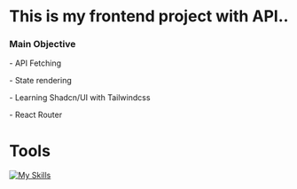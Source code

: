 <h1>This is my frontend project with API..</h1>
<h3>Main Objective</h3>
<p>- API Fetching</p>
<p>- State rendering</p>
<p>- Learning Shadcn/UI with Tailwindcss</p>
<p>- React Router</p>

<h1>Tools</h1>

[![My Skills](https://skillicons.dev/icons?i=js,html,css,react,tailwind,vite)](https://skillicons.dev)
